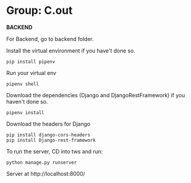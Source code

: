 # Group: C.out

**BACKEND**

For Backend, go to backend folder.

Install the virtual environment if you have't done so.

```
pip install pipenv
```

Run your virtual env

```
pipenv shell
```

Download the dependencies (Django and DjangoRestFramework) if you haven't done so.

```
pipenv install
```

Download the headers for Django
```
pip install django-cors-headers
pip install Django-rest-framework
```

To run the server, CD into tws and run:

```
python manage.py runserver
```

Server at http://localhost:8000/
